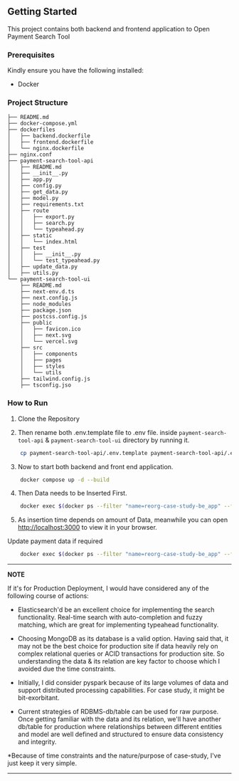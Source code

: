 ## Getting Started

This project contains both backend and frontend application to Open Payment Search Tool

### Prerequisites

Kindly ensure you have the following installed:
- Docker

### Project Structure

```
├── README.md
├── docker-compose.yml
├── dockerfiles
│   ├── backend.dockerfile
│   ├── frontend.dockerfile
│   └── nginx.dockerfile
├── nginx.conf
├── payment-search-tool-api
│   ├── README.md
│   ├── __init__.py
│   ├── app.py
│   ├── config.py
│   ├── get_data.py
│   ├── model.py
│   ├── requirements.txt
│   ├── route
│   │   ├── export.py
│   │   ├── search.py
│   │   └── typeahead.py
│   ├── static
│   │   └── index.html
│   ├── test
│   │   ├── __init__.py
│   │   └── test_typeahead.py
│   ├── update_data.py
│   ├── utils.py
└── payment-search-tool-ui
    ├── README.md
    ├── next-env.d.ts
    ├── next.config.js
    ├── node_modules
    ├── package.json
    ├── postcss.config.js
    ├── public
    │   ├── favicon.ico
    │   ├── next.svg
    │   └── vercel.svg
    ├── src
    │   ├── components
    │   ├── pages
    │   ├── styles
    │   └── utils
    ├── tailwind.config.js
    ├── tsconfig.jso
```


### How to Run

1. Clone the Repository

2. Then rename both .env.template file to .env file. inside `payment-search-tool-api` & `payment-search-tool-ui` directory by running it.
```bash
    cp payment-search-tool-api/.env.template payment-search-tool-api/.env && cp payment-search-tool-ui/.env.template payment-search-tool-ui/.env
```

3. Now to start both backend and front end application.
```bash
    docker compose up -d --build
```

4. Then Data needs to be Inserted First.
```bash
    docker exec $(docker ps --filter "name=reorg-case-study-be_app" --format "{{.ID}}") sh -c 'python insert_data.py'
```

5. As insertion time depends on amount of Data, meanwhile you can open [http://localhost:3000](http://localhost:3000) to view it in your browser.

Update payment data if required
```bash
    docker exec $(docker ps --filter "name=reorg-case-study-be_app" --format "{{.ID}}") sh -c 'python update_data.py'
```

---
**NOTE**

If it's for Production Deployment, I would have considered any of the following course of actions: 
- Elasticsearch'd be an excellent choice for implementing the search functionality. Real-time search with auto-completion and fuzzy matching, which are great for implementing typeahead functionality. 

- Choosing MongoDB as its database is a valid option. Having said that, it may not be the best choice for production site if data heavily rely on complex relational queries or ACID transactions for production site. So understanding the data & its relation are key factor to choose which I avoided due the time constraints.

- Initially, I did consider pyspark because of its large volumes of data and support distributed processing capabilities. For case study, it might be bit-exorbitant.

- Current strategies of RDBMS-db/table can be used for raw purpose. Once getting familiar with the data and its relation, we'll have another db/table for production where relationships between different entities and model are well defined and structured to ensure data consistency and integrity.

*Because of time constraints and the nature/purpose of case-study, I've just keep it very simple.

---